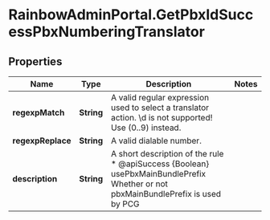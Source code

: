 # RainbowAdminPortal.GetPbxIdSuccessPbxNumberingTranslator

## Properties

Name | Type | Description | Notes
------------ | ------------- | ------------- | -------------
**regexpMatch** | **String** | A valid regular expression used to select a translator action. \\d is not supported! Use (0..9) instead. | 
**regexpReplace** | **String** | A valid dialable number. | 
**description** | **String** | A short description of the rule * @apiSuccess {Boolean} usePbxMainBundlePrefix Whether or not pbxMainBundlePrefix is used by PCG | 


